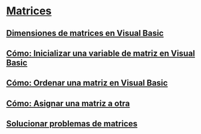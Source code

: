 # [Matrices](index.md)
## [Dimensiones de matrices en Visual Basic](array-dimensions.md)
## [Cómo: Inicializar una variable de matriz en Visual Basic](how-to-initialize-an-array-variable.md)
## [Cómo: Ordenar una matriz en Visual Basic](how-to-sort-an-array.md)
## [Cómo: Asignar una matriz a otra](how-to-assign-one-array-to-another-array.md)
## [Solucionar problemas de matrices](troubleshooting-arrays.md)
